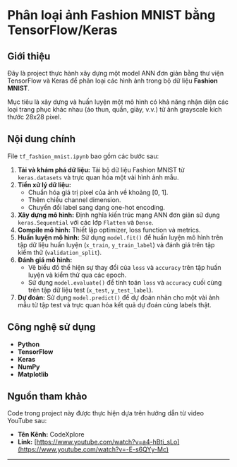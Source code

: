 # Phân loại ảnh Fashion MNIST bằng TensorFlow/Keras

## Giới thiệu 

Đây là project thực hành xây dựng một model ANN đơn giản bằng thư viện TensorFlow và Keras để phân loại các hình ảnh trong bộ dữ liệu **Fashion MNIST**.

Mục tiêu là xây dựng và huấn luyện một mô hình có khả năng nhận diện các loại trang phục khác nhau (áo thun, quần, giày, v.v.) từ ảnh grayscale kích thước 28x28 pixel.

## Nội dung chính 

File `tf_fashion_mnist.ipynb` bao gồm các bước sau:

1.  **Tải và khám phá dữ liệu:** Tải bộ dữ liệu Fashion MNIST từ `keras.datasets` và trực quan hóa một vài hình ảnh mẫu.
2.  **Tiền xử lý dữ liệu:**
    * Chuẩn hóa giá trị pixel của ảnh về khoảng \[0, 1].
    * Thêm chiều channel dimension.
    * Chuyển đổi label sang dạng one-hot encoding.
3.  **Xây dựng mô hình:** Định nghĩa kiến trúc mạng ANN đơn giản sử dụng `keras.Sequential` với các lớp `Flatten` và `Dense`.
4.  **Compile mô hình:** Thiết lập optimizer, loss function và metrics.
5.  **Huấn luyện mô hình:** Sử dụng `model.fit()` để huấn luyện mô hình trên tập dữ liệu huấn luyện (`x_train`, `y_train_label`) và đánh giá trên tập kiểm thử (`validation_split`).
6.  **Đánh giá mô hình:**
    * Vẽ biểu đồ thể hiện sự thay đổi của `loss` và `accuracy` trên tập huấn luyện và kiểm thử qua các epoch.
    * Sử dụng `model.evaluate()` để tính toán `loss` và `accuracy` cuối cùng trên tập dữ liệu test (`x_test`, `y_test_label`).
7.  **Dự đoán:** Sử dụng `model.predict()` để dự đoán nhãn cho một vài ảnh mẫu từ tập test và trực quan hóa kết quả dự đoán cùng labels thật.

## Công nghệ sử dụng 

* **Python**
* **TensorFlow**
* **Keras**
* **NumPy**
* **Matplotlib**

## Nguồn tham khảo 

Code trong project này được thực hiện dựa trên hướng dẫn từ video YouTube sau:

* **Tên Kênh:** CodeXplore
* **Link:** [https://www.youtube.com/watch?v=a4-hBti_sLo](https://www.youtube.com/watch?v=-E-s6QYy-Mc)
---
